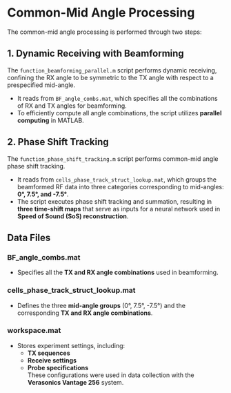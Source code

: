# Common-Mid Angle Processing

The common-mid angle processing is performed through two steps:

## 1. Dynamic Receiving with Beamforming
The `function_beamforming_parallel.m` script performs dynamic receiving, confining the RX angle to be symmetric to the TX angle with respect to a prespecified mid-angle. 

- It reads from `BF_angle_combs.mat`, which specifies all the combinations of RX and TX angles for beamforming.
- To efficiently compute all angle combinations, the script utilizes **parallel computing** in MATLAB.

## 2. Phase Shift Tracking
The `function_phase_shift_tracking.m` script performs common-mid angle phase shift tracking.

- It reads from `cells_phase_track_struct_lookup.mat`, which groups the beamformed RF data into three categories corresponding to mid-angles: **0°, 7.5°, and -7.5°**.
- The script executes phase shift tracking and summation, resulting in **three time-shift maps** that serve as inputs for a neural network used in **Speed of Sound (SoS) reconstruction**.

## Data Files

### **BF_angle_combs.mat**
- Specifies all the **TX and RX angle combinations** used in beamforming.

### **cells_phase_track_struct_lookup.mat**
- Defines the three **mid-angle groups** (0°, 7.5°, -7.5°) and the corresponding **TX and RX angle combinations**.

### **workspace.mat**
- Stores experiment settings, including:
  - **TX sequences**
  - **Receive settings**
  - **Probe specifications**  
  These configurations were used in data collection with the **Verasonics Vantage 256** system.

